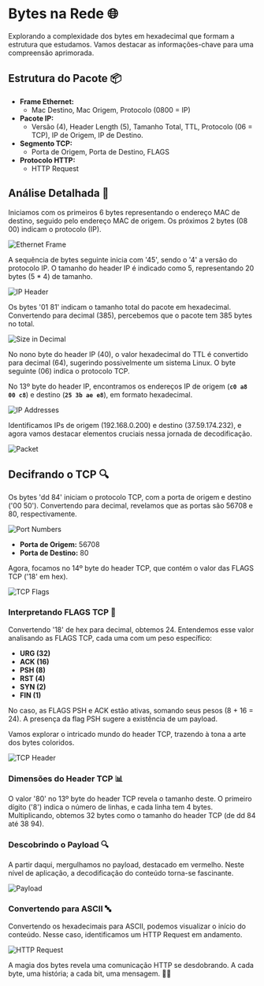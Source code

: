 # **Bytes na Rede 🌐**

Explorando a complexidade dos bytes em hexadecimal que formam a estrutura que estudamos. Vamos destacar as informações-chave para uma compreensão aprimorada.

## **Estrutura do Pacote 📦**

- **Frame Ethernet:**
    - Mac Destino, Mac Origem, Protocolo (0800 = IP)
- **Pacote IP:**
    - Versão (4), Header Length (5), Tamanho Total, TTL, Protocolo (06 = TCP), IP de Origem, IP de Destino.
- **Segmento TCP:**
    - Porta de Origem, Porta de Destino, FLAGS
- **Protocolo HTTP:**
    - HTTP Request

## **Análise Detalhada 🧐**

Iniciamos com os primeiros 6 bytes representando o endereço MAC de destino, seguido pelo endereço MAC de origem. Os próximos 2 bytes (08 00) indicam o protocolo (IP).

![Ethernet Frame](https://github.com/Dudarng/HackS-ntese/blob/main/Análise%20de%20Rede/Assets/Bits/Ethernet%20Frame.png)

A sequência de bytes seguinte inicia com '45', sendo o '4' a versão do protocolo IP. O tamanho do header IP é indicado como 5, representando 20 bytes (5 * 4) de tamanho.

![IP Header](https://github.com/Dudarng/HackS-ntese/blob/main/Análise%20de%20Rede/Assets/Bits/IP%20Header.png)

Os bytes '01 81' indicam o tamanho total do pacote em hexadecimal. Convertendo para decimal (385), percebemos que o pacote tem 385 bytes no total.

![Size in Decimal](https://github.com/Dudarng/HackS-ntese/blob/main/Análise%20de%20Rede/Assets/Bits/Size%20in%20Decimal.png)

No nono byte do header IP (40), o valor hexadecimal do TTL é convertido para decimal (64), sugerindo possivelmente um sistema Linux. O byte seguinte (06) indica o protocolo TCP.

No 13º byte do header IP, encontramos os endereços IP de origem (**`c0 a8 00 c8`**) e destino (**`25 3b ae e8`**), em formato hexadecimal.

![IP Addresses](https://github.com/Dudarng/HackS-ntese/blob/main/Análise%20de%20Rede/Assets/Bits/IP%20Addresses.png)

Identificamos IPs de origem (192.168.0.200) e destino (37.59.174.232), e agora vamos destacar elementos cruciais nessa jornada de decodificação.

![Packet](https://github.com/Dudarng/HackS-ntese/blob/main/Análise%20de%20Rede/Assets/Bits/Packet.png)

## **Decifrando o TCP 🔍**

Os bytes 'dd 84' iniciam o protocolo TCP, com a porta de origem e destino ('00 50'). Convertendo para decimal, revelamos que as portas são 56708 e 80, respectivamente.

![Port Numbers](https://github.com/Dudarng/HackS-ntese/blob/main/Análise%20de%20Rede/Assets/Bits/Port%20Numbers.png)

- **Porta de Origem:** 56708
- **Porta de Destino:** 80

Agora, focamos no 14º byte do header TCP, que contém o valor das FLAGS TCP ('18' em hex).

![TCP Flags](https://github.com/Dudarng/HackS-ntese/blob/main/Análise%20de%20Rede/Assets/Bits/TCP%20Flags.png)

### **Interpretando FLAGS TCP 🚩**

Convertendo '18' de hex para decimal, obtemos 24. Entendemos esse valor analisando as FLAGS TCP, cada uma com um peso específico:

- **URG (32)**
- **ACK (16)**
- **PSH (8)**
- **RST (4)**
- **SYN (2)**
- **FIN (1)**

No caso, as FLAGS PSH e ACK estão ativas, somando seus pesos (8 + 16 = 24). A presença da flag PSH sugere a existência de um payload.

Vamos explorar o intricado mundo do header TCP, trazendo à tona a arte dos bytes coloridos.

![TCP Header](https://github.com/Dudarng/HackS-ntese/blob/main/Análise%20de%20Rede/Assets/Bits/TCP%20Header.png)

### **Dimensões do Header TCP 📊**

O valor '80' no 13º byte do header TCP revela o tamanho deste. O primeiro dígito ('8') indica o número de linhas, e cada linha tem 4 bytes. Multiplicando, obtemos 32 bytes como o tamanho do header TCP (de dd 84 até 38 94).

### **Descobrindo o Payload 🔍**

A partir daqui, mergulhamos no payload, destacado em vermelho. Neste nível de aplicação, a decodificação do conteúdo torna-se fascinante.

![Payload](https://github.com/Dudarng/HackS-ntese/blob/main/Análise%20de%20Rede/Assets/Bits/Payload.png)

### **Convertendo para ASCII 🔤**

Convertendo os hexadecimais para ASCII, podemos visualizar o início do conteúdo. Nesse caso, identificamos um HTTP Request em andamento.

![HTTP Request](https://github.com/Dudarng/HackS-ntese/blob/main/Análise%20de%20Rede/Assets/Bits/HTTP%20Request.png)

A magia dos bytes revela uma comunicação HTTP se desdobrando. A cada byte, uma história; a cada bit, uma mensagem. 📡✨

